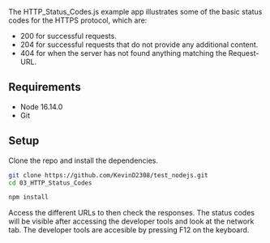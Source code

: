 The HTTP_Status_Codes.js example app illustrates some of the basic status codes for the HTTPS protocol, which are:

* 200 for successful requests.
* 204 for successful requests that do not provide any additional content.
* 404 for when the server has not found anything matching the Request-URL.

## Requirements

* Node 16.14.0
* Git

## Setup

Clone the repo and install the dependencies.

```bash
git clone https://github.com/KevinD2308/test_nodejs.git
cd 03_HTTP_Status_Codes
```

```bash
npm install
```

Access the different URLs to then check the responses.
The status codes will be visible after accessing the developer tools and look at the network tab. The developer tools are accesible by pressing F12 on the keyboard. 